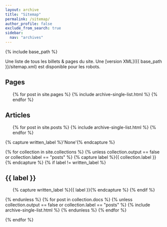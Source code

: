 ```yaml
---
layout: archive
title: "Sitemap"
permalink: /sitemap/
author_profile: false
exclude_from_search: true
sidebar:
  nav: "archives"
---
```


{% include base_path %}

Une liste de tous les billets & pages du site. Une [version XML]({{ base_path }}/sitemap.xml) est disponible pour les robots.

<h2>Pages</h2>
<ul>
{% for post in site.pages %}
  {% include archive-single-list.html %}
{% endfor %}
</ul>

<h2>Articles</h2>
<ul>
{% for post in site.posts %}
  {% include archive-single-list.html %}
{% endfor %}
</ul>
{% capture written_label %}'None'{% endcapture %}

{% for collection in site.collections %}
{% unless collection.output == false or collection.label == "posts" %}
  {% capture label %}{{ collection.label }}{% endcapture %}
  {% if label != written_label %}
  <h2>{{ label }}</h2>
  <ul>
  {% capture written_label %}{{ label }}{% endcapture %}
  {% endif %}
  </ul>
{% endunless %}
{% for post in collection.docs %}
  {% unless collection.output == false or collection.label == "posts" %}
  {% include archive-single-list.html %}
  {% endunless %}
{% endfor %}

{% endfor %}
